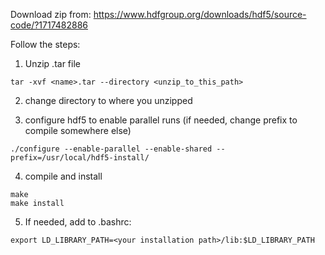 
Download zip from:
https://www.hdfgroup.org/downloads/hdf5/source-code/?1717482886

Follow the steps:

1. Unzip .tar file 

```
tar -xvf <name>.tar --directory <unzip_to_this_path>
```

2. change directory to where you unzipped

4. configure hdf5 to enable parallel runs (if needed, change prefix to compile somewhere else)

```
./configure --enable-parallel --enable-shared --prefix=/usr/local/hdf5-install/
```

4. compile and install

```
make
make install
```

5. If needed, add to .bashrc:
```
export LD_LIBRARY_PATH=<your installation path>/lib:$LD_LIBRARY_PATH
```